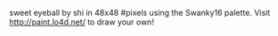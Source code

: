 sweet eyeball by shi in 48x48 #pixels using the Swanky16 palette. Visit http://paint.lo4d.net/ to draw your own! 